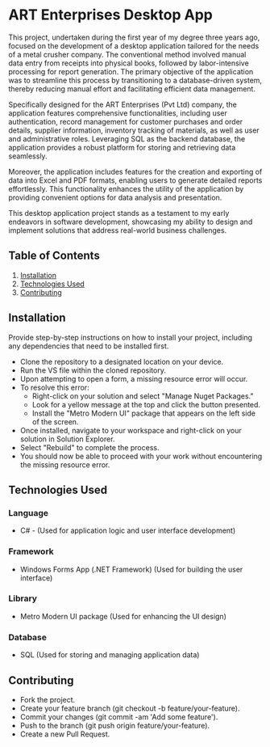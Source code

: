 # ART Enterprises Desktop App

This project, undertaken during the first year of my degree three years ago, focused on the development of a desktop application tailored for the needs of a metal crusher company. The conventional method involved manual data entry from receipts into physical books, followed by labor-intensive processing for report generation. The primary objective of the application was to streamline this process by transitioning to a database-driven system, thereby reducing manual effort and facilitating efficient data management.

Specifically designed for the ART Enterprises (Pvt Ltd) company, the application features comprehensive functionalities, including user authentication, record management for customer purchases and order details, supplier information, inventory tracking of materials, as well as user and administrative roles. Leveraging SQL as the backend database, the application provides a robust platform for storing and retrieving data seamlessly.

Moreover, the application includes features for the creation and exporting of data into Excel and PDF formats, enabling users to generate detailed reports effortlessly. This functionality enhances the utility of the application by providing convenient options for data analysis and presentation.

This desktop application project stands as a testament to my early endeavors in software development, showcasing my ability to design and implement solutions that address real-world business challenges.


## Table of Contents

1. [Installation](#installation)
2. [Technologies Used](#technologies-used)
3. [Contributing](#contributing)


## Installation

Provide step-by-step instructions on how to install your project, including any dependencies that need to be installed first.

- Clone the repository to a designated location on your device.
- Run the VS file within the cloned repository.
- Upon attempting to open a form, a missing resource error will occur.
- To resolve this error:
  - Right-click on your solution and select "Manage Nuget Packages."
  - Look for a yellow message at the top and click the button presented.
  - Install the "Metro Modern UI" package that appears on the left side of the screen.
- Once installed, navigate to your workspace and right-click on your solution in Solution Explorer.
- Select "Rebuild" to complete the process.
- You should now be able to proceed with your work without encountering the missing resource error.


## Technologies Used

### Language

- C# - (Used for application logic and user interface development)

### Framework

- Windows Forms App (.NET Framework) (Used for building the user interface)

### Library

- Metro Modern UI package (Used for enhancing the UI design)

### Database

- SQL (Used for storing and managing application data)


## Contributing

- Fork the project.
- Create your feature branch (git checkout -b feature/your-feature).
- Commit your changes (git commit -am 'Add some feature').
- Push to the branch (git push origin feature/your-feature).
- Create a new Pull Request.

